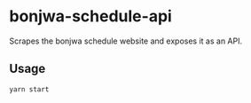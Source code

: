 # bonjwa-schedule-api
Scrapes the bonjwa schedule website and exposes it as an API.

## Usage
```
yarn start
```
